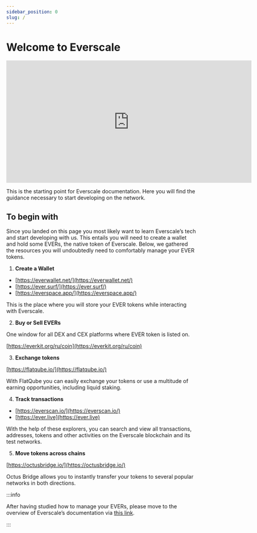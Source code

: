 ```yaml
---
sidebar_position: 0
slug: /
---
```


# Welcome to Everscale 

<iframe width="650" height="325" src="https://www.youtube.com/embed/G7oMhqOIOIM" title="YouTube video player" frameborder="0" allow="accelerometer; autoplay; clipboard-write; encrypted-media; gyroscope; picture-in-picture; web-share" allowfullscreen></iframe>

This is the starting point for Everscale documentation. Here you will find the guidance necessary to start developing on the network. 

## To begin with

Since you landed on this page you most likely want to learn Everscale’s tech and start developing with us. This entails you will need to create a wallet and hold some EVERs, the native token of Everscale. Below, we gathered the resources you will undoubtedly need to comfortably manage your EVER tokens.  

1. **Create a Wallet** 

- [https://everwallet.net/](https://everwallet.net/)
- [https://ever.surf/](https://ever.surf/)
- [https://everspace.app/](https://everspace.app/)

This is the place where you will store your EVER tokens while interacting with Everscale.

2. **Buy or Sell EVERs**

One window for all DEX and CEX platforms where EVER token is listed on. 

[https://everkit.org/ru/coin](https://everkit.org/ru/coin) 

3. **Exchange tokens**


[https://flatqube.io/](https://flatqube.io/) 


With FlatQube you can easily exchange your tokens or use a multitude of earning opportunities, including liquid staking.

4. **Track transactions**


- [https://everscan.io/](https://everscan.io/) 
- [https://ever.live](https://ever.live)


With the help of these explorers, you can search and view all transactions, addresses, tokens and other activities on the Everscale blockchain and its test networks.

5. **Move tokens across chains**


[https://octusbridge.io/](https://octusbridge.io/) 

Octus Bridge allows you to instantly transfer your tokens to several popular networks in both directions.

:::info

After having studied how to manage your EVERs, please move to the overview of Everscale’s documentation via [this link](overview/overview.md).

:::
